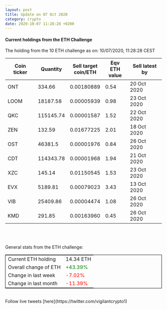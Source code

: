 ```yaml
---
layout: post
title: Update on 07 Oct 2020
category: crypto
date: 2020-10-07 11:28:28 +0200
---
```

<!-- Global site tag (gtag.js) - Google Analytics -->
<script async src="https://www.googletagmanager.com/gtag/js?id=UA-103831149-5"></script>
<script>
  window.dataLayer = window.dataLayer || [];
  function gtag(){dataLayer.push(arguments);}
  gtag('js', new Date());

  gtag('config', 'UA-103831149-5');
</script>


#### Current holdings from the ETH Challenge

The holding from the 10 ETH challenge as on: 10/07/2020, 11:28:28 CEST

|Coin ticker|Quantity|Sell target<br>coin/ETH|Eqv ETH<br>value|Sell latest by|
|-----------|--------|-----------|-----------|--------------|
ONT|334.66|  0.00180889|0.54|20 Oct 2020|
LOOM|18187.58|  0.00005939|0.98|23 Oct 2020|
QKC|115145.74|  0.00001587|1.52|22 Oct 2020|
ZEN|132.59|  0.01677225|2.01|18 Oct 2020|
OST|46381.5|  0.00001976|0.84|26 Oct 2020|
CDT|114343.78|  0.00001968|1.94|21 Oct 2020|
XZC|145.14|  0.01150545|1.53|23 Oct 2020|
EVX|5189.81|  0.00079023|3.43|13 Oct 2020|
VIB|25409.86|  0.00004474|1.08|26 Oct 2020|
KMD|291.85|  0.00163960|0.45|26 Oct 2020|

<br>
<br>
<br>
General stats from the ETH challenge:

<table style="border:1px solid black;margin-left:auto;margin-right:auto;">
	<tbody>
	<tr>
		<td>Current ETH holding</td>
		<td>     14.34 ETH</td>
	</tr>
	<tr>
		<td>Overall change of ETH</td>
		<td><font color="green">+43.39%</font></td>
	</tr>
	<tr>
		<td>Change in last week</td>
		<td><font color="red">-7.02%</font></td>
	</tr>
	<tr>
		<td>Change in last month</td>
		<td><font color="red">-11.39%</font></td>
	</tr>
	</tbody>
</table>

<br>
Follow live tweets [here](https://twitter.com/vigilantcrypto1)
<br>
<br>
